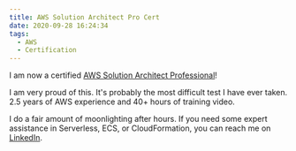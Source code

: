 ```yaml
---
title: AWS Solution Architect Pro Cert
date: 2020-09-28 16:24:34
tags:
  - AWS
  - Certification
---
```


I am now a certified [AWS Solution Architect Professional](https://www.youracclaim.com/badges/dd8154b4-ccf9-46ce-a5c6-2bdb7dfc99fc/linked_in)!

I am very proud of this. It's probably the most difficult test I have ever taken. 2.5 years of AWS experience and 40+ hours of training video.

<!-- more -->

I do a fair amount of moonlighting after hours. If you need some expert assistance in Serverless, ECS, or CloudFormation, you can reach me on [LinkedIn](https://www.linkedin.com/in/ibliskavka).
